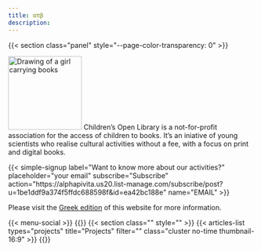 ```yaml
---
title: απβ
description: 
---
```

{{< section class="panel" style="--page-color-transparency: 0" >}}
<p>
<img src="../assets/girl-walking-books.png" width="150" alt="Drawing of a girl carrying books" />
Children’s Open Library is a not-for-profit association for the access of children to books. It’s an iniative of young scientists who realise cultural activities without a fee, with a focus on print and digital books.</p>
{{< simple-signup label="Want to know more about our activities?" placeholder="your email" subscribe="Subscribe" action="https://alphapivita.us20.list-manage.com/subscribe/post?u=1be1ddf9a374f5ffdc688598f&id=ea42bc188e" name="EMAIL" >}}
<p>Please visit the <a href="/el">Greek edition</a> of this website for more information.</p>
{{< menu-social >}}
{{</ section >}}
{{< section class="" style="" >}}
<!-- {{< articles-list types="news" title="Ενημερώσεις" filter="" class="stack" >}} -->
<!-- {{< articles-list types="announcements" title="Ανακοινώσεις" filter="" class="" >}} -->
{{< articles-list types="projects" title="Projects" filter="" class="cluster no-time thumbnail-16:9" >}}
{{</ section >}}
